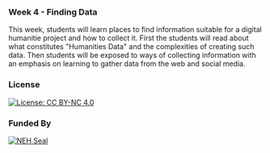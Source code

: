 ### Week 4 - Finding Data

This week, students will learn places to find information suitable for a digital humanitie project and how to collect it. First the students will read about what constitutes "Humanities Data" and the complexities of creating such data. Then students will be exposed to ways of collecting information with an emphasis on learning to gather data from the web and social media.

### License

[![License: CC BY-NC 4.0](https://licensebuttons.net/l/by-nc/4.0/88x31.png)](http://creativecommons.org/licenses/by-nc/4.0/)

### Funded By

[![NEH Seal](https://github.com/marist-asc/dhcourse/blob/master/images/neh_sealblck200.jpg)](https://www.neh.gov/)